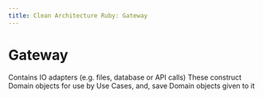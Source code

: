 ```yaml
---
title: Clean Architecture Ruby: Gateway
---
```


# Gateway

Contains IO adapters (e.g. files, database or API calls)
These construct Domain objects for use by Use Cases, and, save Domain objects given to it